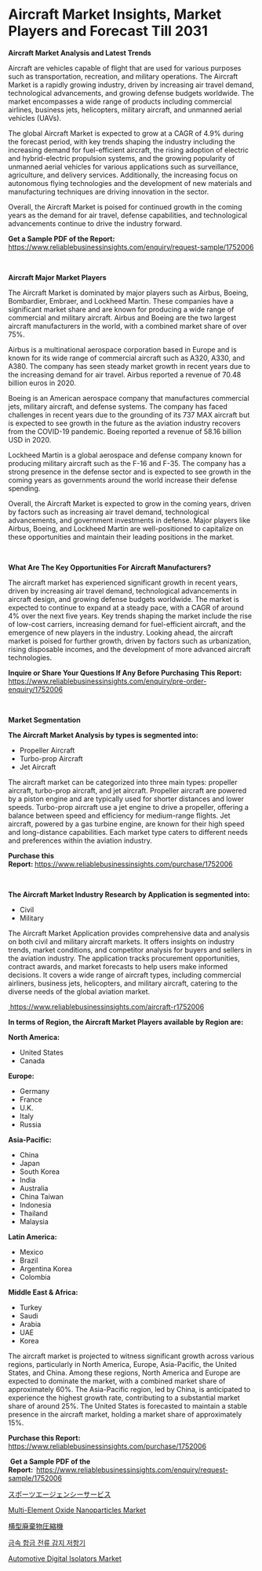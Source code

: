 <p><h1>Aircraft Market Insights, Market Players and Forecast Till 2031</h1></p><p><strong>Aircraft Market Analysis and Latest Trends</strong></p>
<p><p>Aircraft are vehicles capable of flight that are used for various purposes such as transportation, recreation, and military operations. The Aircraft Market is a rapidly growing industry, driven by increasing air travel demand, technological advancements, and growing defense budgets worldwide. The market encompasses a wide range of products including commercial airlines, business jets, helicopters, military aircraft, and unmanned aerial vehicles (UAVs).</p><p>The global Aircraft Market is expected to grow at a CAGR of 4.9% during the forecast period, with key trends shaping the industry including the increasing demand for fuel-efficient aircraft, the rising adoption of electric and hybrid-electric propulsion systems, and the growing popularity of unmanned aerial vehicles for various applications such as surveillance, agriculture, and delivery services. Additionally, the increasing focus on autonomous flying technologies and the development of new materials and manufacturing techniques are driving innovation in the sector.</p><p>Overall, the Aircraft Market is poised for continued growth in the coming years as the demand for air travel, defense capabilities, and technological advancements continue to drive the industry forward.</p></p>
<p><strong>Get a Sample PDF of the Report:&nbsp;</strong> <a href="https://www.reliablebusinessinsights.com/enquiry/request-sample/1752006">https://www.reliablebusinessinsights.com/enquiry/request-sample/1752006</a></p>
<p>&nbsp;</p>
<p><strong>Aircraft Major Market Players</strong></p>
<p><p>The Aircraft Market is dominated by major players such as Airbus, Boeing, Bombardier, Embraer, and Lockheed Martin. These companies have a significant market share and are known for producing a wide range of commercial and military aircraft. Airbus and Boeing are the two largest aircraft manufacturers in the world, with a combined market share of over 75%.</p><p>Airbus is a multinational aerospace corporation based in Europe and is known for its wide range of commercial aircraft such as A320, A330, and A380. The company has seen steady market growth in recent years due to the increasing demand for air travel. Airbus reported a revenue of 70.48 billion euros in 2020.</p><p>Boeing is an American aerospace company that manufactures commercial jets, military aircraft, and defense systems. The company has faced challenges in recent years due to the grounding of its 737 MAX aircraft but is expected to see growth in the future as the aviation industry recovers from the COVID-19 pandemic. Boeing reported a revenue of 58.16 billion USD in 2020.</p><p>Lockheed Martin is a global aerospace and defense company known for producing military aircraft such as the F-16 and F-35. The company has a strong presence in the defense sector and is expected to see growth in the coming years as governments around the world increase their defense spending.</p><p>Overall, the Aircraft Market is expected to grow in the coming years, driven by factors such as increasing air travel demand, technological advancements, and government investments in defense. Major players like Airbus, Boeing, and Lockheed Martin are well-positioned to capitalize on these opportunities and maintain their leading positions in the market.</p></p>
<p>&nbsp;</p>
<p><strong>What Are The Key Opportunities For Aircraft Manufacturers?</strong></p>
<p><p>The aircraft market has experienced significant growth in recent years, driven by increasing air travel demand, technological advancements in aircraft design, and growing defense budgets worldwide. The market is expected to continue to expand at a steady pace, with a CAGR of around 4% over the next five years. Key trends shaping the market include the rise of low-cost carriers, increasing demand for fuel-efficient aircraft, and the emergence of new players in the industry. Looking ahead, the aircraft market is poised for further growth, driven by factors such as urbanization, rising disposable incomes, and the development of more advanced aircraft technologies.</p></p>
<p><strong>Inquire or Share Your Questions If Any Before Purchasing This Report:</strong> <a href="https://www.reliablebusinessinsights.com/enquiry/pre-order-enquiry/1752006">https://www.reliablebusinessinsights.com/enquiry/pre-order-enquiry/1752006</a></p>
<p>&nbsp;</p>
<p><strong>Market Segmentation</strong></p>
<p><strong>The Aircraft Market Analysis by types is segmented into:</strong></p>
<p><ul><li>Propeller Aircraft</li><li>Turbo-prop Aircraft</li><li>Jet Aircraft</li></ul></p>
<p><p>The aircraft market can be categorized into three main types: propeller aircraft, turbo-prop aircraft, and jet aircraft. Propeller aircraft are powered by a piston engine and are typically used for shorter distances and lower speeds. Turbo-prop aircraft use a jet engine to drive a propeller, offering a balance between speed and efficiency for medium-range flights. Jet aircraft, powered by a gas turbine engine, are known for their high speed and long-distance capabilities. Each market type caters to different needs and preferences within the aviation industry.</p></p>
<p><strong>Purchase this Report:&nbsp;</strong><a href="https://www.reliablebusinessinsights.com/purchase/1752006">https://www.reliablebusinessinsights.com/purchase/1752006</a></p>
<p>&nbsp;</p>
<p><strong>The Aircraft Market Industry Research by Application is segmented into:</strong></p>
<p><ul><li>Civil</li><li>Military</li></ul></p>
<p><p>The Aircraft Market Application provides comprehensive data and analysis on both civil and military aircraft markets. It offers insights on industry trends, market conditions, and competitor analysis for buyers and sellers in the aviation industry. The application tracks procurement opportunities, contract awards, and market forecasts to help users make informed decisions. It covers a wide range of aircraft types, including commercial airliners, business jets, helicopters, and military aircraft, catering to the diverse needs of the global aviation market.</p></p>
<p><a href="https://www.reliablebusinessinsights.com/aircraft-r1752006">&nbsp;https://www.reliablebusinessinsights.com/aircraft-r1752006</a></p>
<p><strong>In terms of Region, the Aircraft Market Players available by Region are:</strong></p>
<p>
    <p> <strong> North America: </strong>
        <ul>
            <li>United States</li>
            <li>Canada</li>
        </ul>
        </p> 
    <p> <strong> Europe: </strong>
        <ul>
            <li>Germany</li>
            <li>France</li>
            <li>U.K.</li>
            <li>Italy</li>
            <li>Russia</li>
        </ul>
        </p> 
    <p> <strong> Asia-Pacific: </strong>
        <ul>
            <li>China</li>
            <li>Japan</li>
            <li>South Korea</li>
            <li>India</li>
            <li>Australia</li>
            <li>China Taiwan</li>
            <li>Indonesia</li>
            <li>Thailand</li>
            <li>Malaysia</li>
        </ul>
        </p> 
    <p> <strong> Latin America: </strong>
        <ul>
            <li>Mexico</li>
            <li>Brazil</li>
            <li>Argentina Korea</li>
            <li>Colombia</li>
        </ul>
        </p> 
    <p> <strong> Middle East & Africa: </strong>
        <ul>
            <li>Turkey</li>
            <li>Saudi</li>
            <li>Arabia</li>
            <li>UAE</li>
            <li>Korea</li>
        </ul>
    </p>
    </p>
<p><p>The aircraft market is projected to witness significant growth across various regions, particularly in North America, Europe, Asia-Pacific, the United States, and China. Among these regions, North America and Europe are expected to dominate the market, with a combined market share of approximately 60%. The Asia-Pacific region, led by China, is anticipated to experience the highest growth rate, contributing to a substantial market share of around 25%. The United States is forecasted to maintain a stable presence in the aircraft market, holding a market share of approximately 15%.</p></p>
<p><strong>Purchase this Report: </strong><a href="https://www.reliablebusinessinsights.com/purchase/1752006">https://www.reliablebusinessinsights.com/purchase/1752006</a></p>
<p>&nbsp;<strong>Get a Sample PDF of the Report:&nbsp;&nbsp;</strong><a href="https://www.reliablebusinessinsights.com/enquiry/request-sample/1752006">https://www.reliablebusinessinsights.com/enquiry/request-sample/1752006</a></p>
<p><strong></strong></p>
<p><p><a href="https://github.com/avbqbctihcbe2/Market-Research-Report-List-2/blob/main/7533669121260.md">スポーツエージェンシーサービス</a></p><p><a href="https://github.com/khlifeservices/Market-Research-Report-List-1/blob/main/multi-element-oxide-nanoparticles-market.md">Multi-Element Oxide Nanoparticles Market</a></p><p><a href="https://medium.com/@bessietperez2/%E6%AC%A1%E3%81%AE%E6%96%87%E3%82%92%E6%97%A5%E6%9C%AC%E8%AA%9E%E3%81%AB%E7%BF%BB%E8%A8%B3%E3%81%97%E3%81%BE%E3%81%99-2024%E5%B9%B4%E3%81%8B%E3%82%892031%E5%B9%B4%E3%81%BE%E3%81%A7%E3%81%AE%E6%B0%B4%E5%B9%B3%E5%BB%83%E6%A3%84%E7%89%A9%E3%82%B3%E3%83%B3%E3%83%91%E3%82%AF%E3%82%BF%E3%83%BC%E5%B8%82%E5%A0%B4%E3%81%AE%E6%96%B0%E8%88%88%E3%83%88%E3%83%AC%E3%83%B3%E3%83%89%E3%81%A8%E5%B0%86%E6%9D%A5%E3%81%AE%E5%B1%95%E6%9C%9B-fa850154898b">横型廃棄物圧縮機</a></p><p><a href="https://github.com/kimvicki3212024/Market-Research-Report-List-1/blob/main/8760023113238.md">금속 합금 전류 감지 저항기</a></p><p><a href="https://github.com/theanastasiyah/Market-Research-Report-List-1/blob/main/automotive-digital-isolators-market.md">Automotive Digital Isolators Market</a></p></p>